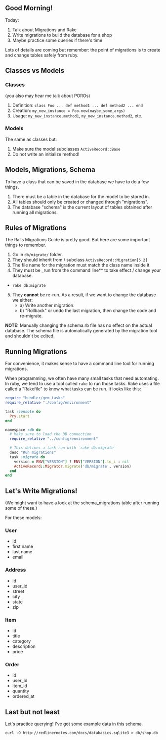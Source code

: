 ## Good Morning!

Today:

1. Talk about Migrations and Rake
2. Write migrations to build the database for a shop
3. Maybe practice some queries if there's time

Lots of details are coming but remember: the point of migrations is to create and change tables safely from ruby.



























## Classes vs Models

### Classes

(you also may hear me talk about POROs)

1. Definition: `class Foo ... def method1 ... def method2 ... end`
2. Creation: `my_new_instance = Foo.new(maybe_some_args)`
3. Usage: `my_new_instance.method1`, `my_new_instance.method2`, etc.

### Models

The same as classes but:

1. Make sure the model subclasses `ActiveRecord::Base`
2. Do not write an initialize method!








## Models, Migrations, Schema

To have a class that can be saved in the database we have to do a few things.

1. There must be a table in the database for the model to be stored in.
2. All tables should only be created or changed through "migrations".
3. The database "schema" is the current layout of tables obtained after running all migrations.

## Rules of Migrations

The Rails Migrations Guide is pretty good. But here are some important things to remember.

1. Go in `db/migrate/` folder.
2. They should inherit from / subclass `ActiveRecord::Migration[5.2]`
3. The file name for the migration must match the class name inside it.
4. They must be _run from the command line** to take effect / change your database.
  * `rake db:migrate`
5. They **cannot** be re-run. As a result, if we want to change the database we either:
   * a) Write another migration.
   * b) "Rollback" or undo the last migration, then change the code and re-migrate.

**NOTE:** Manually changing the schema.rb file has no effect on the actual database.
The schema file is automatically generated by the migration tool and shouldn't be edited.

   






## Running Migrations

For convenience, it makes sense to have a command line tool for running migrations.

When programming, we often have many small tasks that need automating.
In ruby, we tend to use a tool called `rake` to run those tasks.
Rake uses a file called a "Rakefile" to know what tasks can be run.
It looks like this:

```ruby
require "bundler/gem_tasks"
require_relative "./config/environment"

task :console do
  Pry.start
end

namespace :db do
  # Make sure to load the DB connection
  require_relative "../config/environment"

  # This defines a task run with `rake db:migrate`
  desc "Run migrations"
  task :migrate do
    version = ENV["VERSION"] ? ENV["VERSION"].to_i : nil
    ActiveRecord::Migrator.migrate('db/migrate', version)
  end
end
```










## Let's Write Migrations!

(We might want to have a look at the schema_migrations table after running some of these.)

For these models:

### User

* id
* first name
* last name
* email

### Address

* id
* user_id
* street
* city
* state
* zip

### Item

* id
* title
* category
* description
* price

### Order

* id
* user_id
* item_id
* quantity
* ordered_at







## Last but not least

Let's practice querying! I've got some example data in this schema.

`curl -O http://redlinernotes.com/docs/databasics.sqlite3 > db/shop.db`
